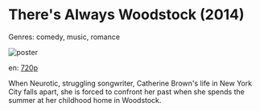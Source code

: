 # There's Always Woodstock (2014)

Genres: comedy, music, romance

![poster](http://image.tmdb.org/t/p/w500/xiZlRLbYZ5VmefeIwKhhev9wZVG.jpg)

en:
  [720p](magnet:?xt=urn:btih:BBB2305E6A642974A298AB709BA3DC8E428F5153&tr=udp://glotorrents.pw:6969/announce&tr=udp://tracker.opentrackr.org:1337/announce&tr=udp://torrent.gresille.org:80/announce&tr=udp://tracker.openbittorrent.com:80&tr=udp://tracker.coppersurfer.tk:6969&tr=udp://tracker.leechers-paradise.org:6969&tr=udp://p4p.arenabg.ch:1337&tr=udp://tracker.internetwarriors.net:1337)
  


When Neurotic, struggling songwriter, Catherine Brown's life in New York City falls apart, she is forced to confront her past when she spends the summer at her childhood home in Woodstock.